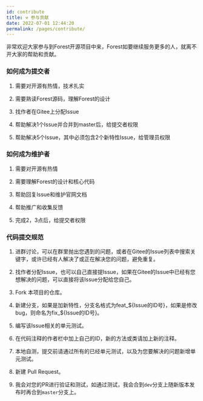 ```yaml
---
id: contribute
title: ⚒️ 参与贡献
date: 2022-07-01 12:44:20
permalink: /pages/contribute/
---
```


非常欢迎大家参与到Forest开源项目中来，Forest如要继续服务更多的人，就离不开大家的帮助和贡献。

### 如何成为提交者

1. 需要对开源有热情，技术扎实

2. 需要熟读Forest源码，理解Forest的设计

3. 找作者在Gitee上分配Issue

4. 帮助解决1个Issue并合并到master后，给提交者权限

5. 帮助解决5个Issue，其中必须包含2个新特性Issue，给管理员权限

### 如何成为维护者

1. 需要对开源有热情

2. 需要理解Forest的设计和核心代码

3. 帮助回复Issue和维护官网文档

4. 帮助推广和收集反馈

5. 完成2，3点后，给提交者权限


### 代码提交规范

1. 进群讨论，可以在群里抛出您遇到的问题，或者在Gitee的Issue列表中搜索关键字，或许已经有人解决了或正在解决您的问题，避免重复。

2. 找作者分配Issue，也可以自己直接提Issue，如果在Gitee的Issue中已经有您想解决的问题，可以直接将该Issue分配给您自己。

3. Fork 本项目的仓库。

4. 新建分支，如果是加新特性，分支名格式为feat_${Issue的ID号}，如果是修改bug，则命名为fix_${Issue的ID号}。

5. 编写该Issue相关的单元测试。

6. 在代码注释的作者栏中加上自己的ID，新的方法或类请加上新的注释。

7. 本地自测，提交前请通过所有的已经单元测试，以及为您要解决的问题新增单元测试。

8. 新建 Pull Request。

9. 我会对您的PR进行验证和测试，如通过测试，我会合到`dev`分支上随新版本发布时再合到`master`分支上。
